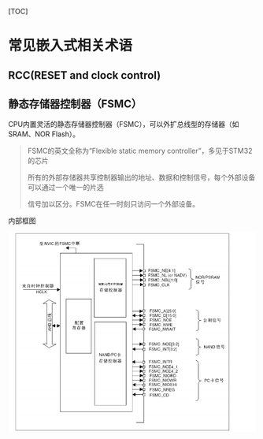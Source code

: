 [TOC]



# 常见嵌入式相关术语

## RCC(RESET and clock control)



## 静态存储器控制器（FSMC）

CPU内置灵活的静态存储器控制器（FSMC），可以外扩总线型的存储器（如SRAM、NOR Flash）。

> FSMC的英文全称为“Flexible static memory controller”，多见于STM32的芯片
>
> 所有的外部存储器共享控制器输出的地址、数据和控制信号，每个外部设备可以通过一个唯一的片选
>
> 信号加以区分。FSMC在任一时刻只访问一个外部设备。

内部框图

![image-20221108213016973](术语.assets/image-20221108213016973.png)